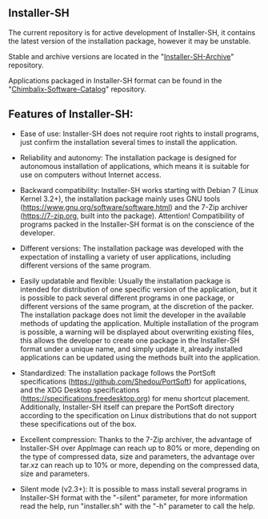 ## Installer-SH

The current repository is for active development of Installer-SH, it contains the latest version of the installation package, however it may be unstable.

Stable and archive versions are located in the "[Installer-SH-Archive](https://github.com/Shedou/Installer-SH-Archive)" repository.

Applications packaged in Installer-SH format can be found in the "[Chimbalix-Software-Catalog](https://github.com/Shedou/Chimbalix-Software-Catalog)" repository.

## Features of Installer-SH:

* Ease of use: Installer-SH does not require root rights to install programs, just confirm the installation several times to install the application.

* Reliability and autonomy: The installation package is designed for autonomous installation of applications, which means it is suitable for use on computers without Internet access.

* Backward compatibility: Installer-SH works starting with Debian 7 (Linux Kernel 3.2+), the installation package mainly uses GNU tools (https://www.gnu.org/software/software.html) and the 7-Zip archiver (https://7-zip.org, built into the package). Attention! Compatibility of programs packed in the Installer-SH format is on the conscience of the developer.

* Different versions: The installation package was developed with the expectation of installing a variety of user applications, including different versions of the same program.

* Easily updatable and flexible: Usually the installation package is intended for distribution of one specific version of the application, but it is possible to pack several different programs in one package, or different versions of the same program, at the discretion of the packer. The installation package does not limit the developer in the available methods of updating the application. Multiple installation of the program is possible, a warning will be displayed about overwriting existing files, this allows the developer to create one package in the Installer-SH format under a unique name, and simply update it, already installed applications can be updated using the methods built into the application.

* Standardized: The installation package follows the PortSoft specifications (https://github.com/Shedou/PortSoft) for applications, and the XDG Desktop specifications (https://specifications.freedesktop.org) for menu shortcut placement. Additionally, Installer-SH itself can prepare the PortSoft directory according to the specification on Linux distributions that do not support these specifications out of the box.

* Excellent compression: Thanks to the 7-Zip archiver, the advantage of Installer-SH over AppImage can reach up to 80% or more, depending on the type of compressed data, size and parameters, the advantage over tar.xz can reach up to 10% or more, depending on the compressed data, size and parameters.

* Silent mode (v2.3+): It is possible to mass install several programs in Installer-SH format with the "-silent" parameter, for more information read the help, run "installer.sh" with the "-h" parameter to call the help.
